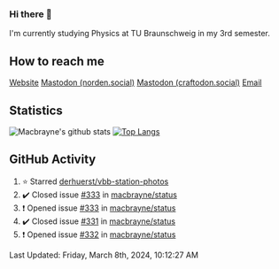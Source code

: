 ### Hi there 👋
I'm currently studying Physics at TU Braunschweig in my 3rd semester.

## How to reach me
[Website](https://florentin-schleuss.de)
<a rel="me" href="https://norden.social/@florentin">Mastodon (norden.social)</a>
<a rel="me" href="https://craftodon.social/@frodolon">Mastodon (craftodon.social)</a>
[Email](mailto:hello@macbrayne.de)

## Statistics
![Macbrayne's github stats](https://github-readme-stats.vercel.app/api?username=macbrayne&count_private=true&show_icons=true&hide_rank=true&custom_title=macbrayne's%20GitHub%20Stats)
[![Top Langs](https://github-readme-stats.vercel.app/api/top-langs/?username=macbrayne&exclude_repo=liftron&layout=compact)](https://github.com/anuraghazra/github-readme-stats)
## GitHub Activity

<!--RECENT_ACTIVITY:start-->
1. ⭐ Starred [derhuerst/vbb-station-photos](https://github.com/derhuerst/vbb-station-photos)
2. ✔️ Closed issue [#333](https://github.com/macbrayne/status/issues/333) in [macbrayne/status](https://github.com/macbrayne/status)
3. ❗️ Opened issue [#333](https://github.com/macbrayne/status/issues/333) in [macbrayne/status](https://github.com/macbrayne/status)
4. ✔️ Closed issue [#331](https://github.com/macbrayne/status/issues/331) in [macbrayne/status](https://github.com/macbrayne/status)
5. ❗️ Opened issue [#332](https://github.com/macbrayne/status/issues/332) in [macbrayne/status](https://github.com/macbrayne/status)
<!--RECENT_ACTIVITY:end-->

<!--RECENT_ACTIVITY:last_update-->
Last Updated: Friday, March 8th, 2024, 10:12:27 AM
<!--RECENT_ACTIVITY:last_update_end-->


<!--
**macbrayne/macbrayne** is a ✨ _special_ ✨ repository because its `README.md` (this file) appears on your GitHub profile.

Here are some ideas to get you started:

- 🔭 I’m currently working on ...
- 🌱 I’m currently learning ...
- 👯 I’m looking to collaborate on ...
- 🤔 I’m looking for help with ...
- 💬 Ask me about ...
- 📫 How to reach me: ...
- 😄 Pronouns: ...
- ⚡ Fun fact: ...
-->
